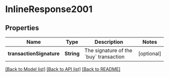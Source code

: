 # InlineResponse2001

## Properties
Name | Type | Description | Notes
------------ | ------------- | ------------- | -------------
**transactionSignature** | **String** | The signature of the &#x60;buy&#x60; transaction  | [optional] 

[[Back to Model list]](../README.md#documentation-for-models) [[Back to API list]](../README.md#documentation-for-api-endpoints) [[Back to README]](../README.md)


